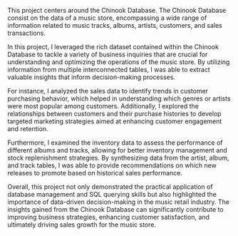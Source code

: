 This project centers around the Chinook Database. The Chinook Database consist on the data of a music store, encompassing a wide range of information related to music tracks, albums, artists, customers, and sales transactions.

In this project, I leveraged the rich dataset contained within the Chinook Database to tackle a variety of business inquiries that are crucial for understanding and optimizing the operations of the music store. By utilizing information from multiple interconnected tables, I was able to extract valuable insights that inform decision-making processes.

For instance, I analyzed the sales data to identify trends in customer purchasing behavior, which helped in understanding which genres or artists were most popular among customers. Additionally, I explored the relationships between customers and their purchase histories to develop targeted marketing strategies aimed at enhancing customer engagement and retention.

Furthermore, I examined the inventory data to assess the performance of different albums and tracks, allowing for better inventory management and stock replenishment strategies. By synthesizing data from the artist, album, and track tables, I was able to provide recommendations on which new releases to promote based on historical sales performance.

Overall, this project not only demonstrated the practical application of database management and SQL querying skills but also highlighted the importance of data-driven decision-making in the music retail industry. The insights gained from the Chinook Database can significantly contribute to improving business strategies, enhancing customer satisfaction, and ultimately driving sales growth for the music store.


